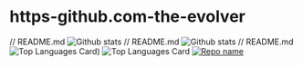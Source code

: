 # https-github.com-the-evolver
// README.md
![Github stats](https://github-readme-stats.vercel.app/api?username=the-evolver&theme=cayman&show_icons=true&count_private=true)
// README.md
![Github stats](https://github-readme-stats.vercel.app/api?username=the-evolver&theme=highcontrast&show_icons=true&count_private=true)
// README.md
![Top Languages Card](https://github-readme-stats.vercel.app/api/top-langs/?username=the-evolver&layout=compact))
![Top Languages Card](https://github-readme-stats.vercel.app/api/top-langs/?username=the-evolver&hide=javascript,html)
[![Repo name](https://github-readme-stats.vercel.app/api/pin/?username=the-evolver&repo=https-github.com-the-evolver)](https://github.com/yourusername/https-github.com-the-evolver)
